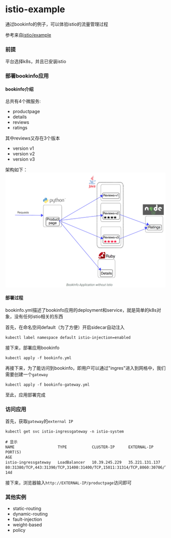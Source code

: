 # istio-example
通过bookinfo的例子，可以体验istio的流量管理过程

参考来自[istio/example](https://github.com/istio/istio/tree/master/samples/bookinfo)

### 前提

平台选择k8s，并且已安装istio

### 部署bookinfo应用

#### bookinfo介绍

总共有4个微服务:
- productpage
- details
- reviews
- ratings

其中reviews又存在3个版本
- version v1
- version v2
- version v3

架构如下：
![](bookinfo.png)

#### 部署过程

bookinfo.yml描述了bookinfo应用的deployment和service，就是简单的k8s对象，没有任何istio相关的东西

首先，在命名空间default（为了方便）开启sidecar自动注入

```
kubectl label namespace default istio-injection=enabled
```

接下来，部署应用bookinfo

```
kubectl apply -f bookinfo.yml
```

再接下来，为了能访问到bookinfo，即用户可以通过"ingres"进入到网格中，我们需要创建一个`gateway`

```
kubectl apply -f bookinfo-gateway.yml
```

至此，应用部署完成

### 访问应用

首先，获取`gateway`的`external IP`

```
kubectl get svc istio-ingressgateway -n istio-system

# 显示
NAME                   TYPE           CLUSTER-IP      EXTERNAL-IP      PORT(S)                                                                                                                   AGE
istio-ingressgateway   LoadBalancer   10.39.245.229   35.221.131.137   80:31380/TCP,443:31390/TCP,31400:31400/TCP,15011:31314/TCP,8060:30706/TCP,853:30684/TCP,15030:32002/TCP,15031:32463/TCP   14d

```

接下来，浏览器输入`http://EXTERNAL-IP/productpage`访问即可


### 其他实例

- static-routing
- dynamic-routing
- fault-injection
- weight-based
- policy
